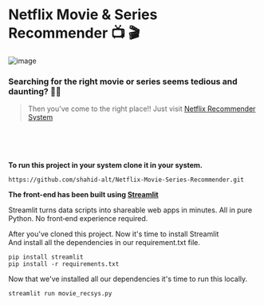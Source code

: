 # Netflix Movie & Series Recommender :tv: :clapper:
![image](https://user-images.githubusercontent.com/80976652/167113495-6369c2af-cc01-40f7-b6ae-01a76e61da82.png)

### Searching for the right movie or series seems tedious and daunting? :face_with_spiral_eyes:
> Then you've come to the right place!! Just visit [Netflix Recommender System](https://share.streamlit.io/shahid-alt/netflix-recsys/main/movie_recsys.py)

<br />
<br />
<br />

**To run this project in your system clone it in your system.** 
```
https://github.com/shahid-alt/Netflix-Movie-Series-Recommender.git
```

**The front-end has been built using [Streamlit](https://streamlit.io/)** 

Streamlit turns data scripts into shareable web apps in minutes.
All in pure Python. No front‑end experience required.

After you've cloned this project. Now it's time to install Streamlit <br />
And install all the dependencies in our requirement.txt file.
```
pip install streamlit
pip install -r requirements.txt
```
Now that we've installed all our dependencies it's time to run this locally.
```
streamlit run movie_recsys.py
```

